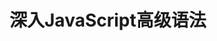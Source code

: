 <!--
 * @Descripttion: io小栈 —— ioinn.cn
 * @version: 0.0.1
 * @Author: by_mori
 * @Date: 2021-11-07 00:35:40
 * @LastEditors: by_mori
 * @LastEditTime: 2021-11-07 00:55:47
-->

# 深入JavaScript高级语法
